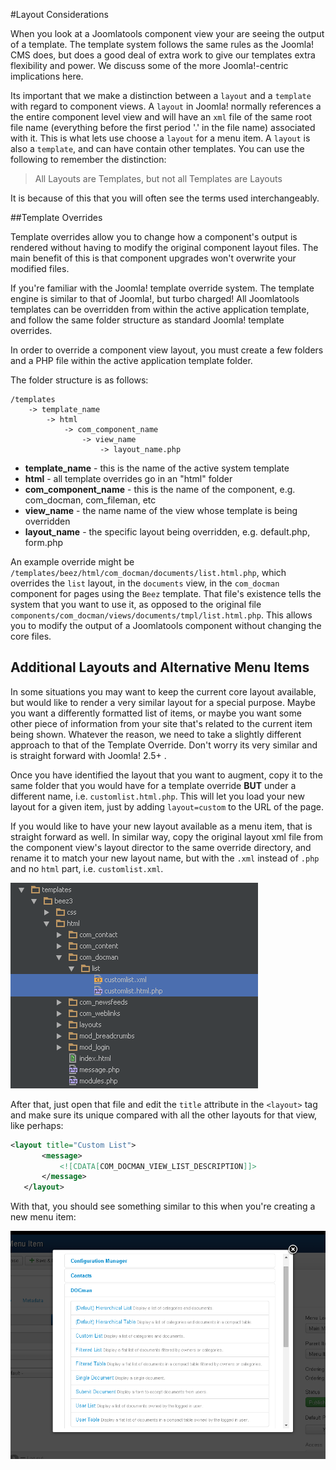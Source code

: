 #Layout Considerations

When you look at a Joomlatools component view your are seeing the output of a template. The template system follows the same rules
as the Joomla! CMS does, but does a good deal of extra work to give our templates extra flexibility and power. We discuss some of
the more Joomla!-centric implications here.

Its important that we make a distinction between a `layout` and a `template` with regard to component views. A `layout` in Joomla!
normally references a the entire component level view and will have an `xml` file of the same root file name (everything before the first period '.' in the file name)
associated with it.
This is what lets use choose a `layout` for a menu item. A `layout` is also a `template`, and can have contain other templates. You can
use the following to remember the distinction:

>All Layouts are Templates, but not all Templates are Layouts

It is because of this that you will often see the terms used interchangeably.

##Template Overrides

Template overrides allow you to change how a component's output is rendered without having to modify the original
component layout files. The main benefit of this is that component upgrades won't overwrite your modified files.

If you're familiar with the Joomla! template override system. The template engine is similar to that of Joomla!, but turbo
charged! All Joomlatools templates can be overridden from within the active application template, and follow the same folder
structure as standard Joomla! template overrides.

In order to override a component view layout, you must create a few folders and a PHP file within the active application template folder.

The folder structure is as follows:

	/templates
		-> template_name
			-> html
				-> com_component_name
					-> view_name
						-> layout_name.php

* **template_name** - this is the name of the active system template
* **html** - all template overrides go in an "html" folder
* **com_component_name** - this is the name of the component, e.g. com_docman, com_fileman, etc
* **view_name** - the name name of the view whose template is being overridden
* **layout_name** - the specific layout being overridden, e.g. default.php, form.php

An example override might be `/templates/beez/html/com_docman/documents/list.html.php`, which overrides the `list` layout, in
the `documents` view, in the `com_docman` component for pages using the `Beez` template. That file's existence tells the
system that you want to use it, as opposed to the original file `components/com_docman/views/documents/tmpl/list.html.php`.
This allows you to modify the output of a Joomlatools component without changing the core files.

## Additional Layouts and Alternative Menu Items

In some situations you may want to keep the current core layout available, but would like to render a very similar layout
for a special purpose. Maybe you want a differently formatted list of items, or maybe you want some other piece of information
 from your site that's related to the current item being shown. Whatever the reason, we need to take a slightly different approach
 to that of the Template Override. Don't worry its very similar and is straight forward with Joomla! 2.5+ .

Once you have identified the layout that you want to augment, copy it to the same folder that you would have for a template
override **BUT** under a different name, i.e. `customlist.html.php`. This will let you load your new layout for a given item, just by adding
`layout=custom` to the URL of the page.

If you would like to have your new layout available as a menu item, that is straight forward as well. In similar way, copy the original
layout xml  file from the component view's layout director to the same override directory, and rename it to match your new layout name, but with the `.xml` instead of `.php` and no `html` part, i.e. `customlist.xml`.

![Custom Alternative Layout in Joomla](/resources/images/alternative-menu-item-layout-xml.png "Alternative List Menu Item")

After that, just open that file and edit the `title` attribute in the `<layout>` tag and make sure its unique compared with all the other layouts for
that view, like perhaps:

 ```xml
 <layout title="Custom List">
 		<message>
 			<![CDATA[COM_DOCMAN_VIEW_LIST_DESCRIPTION]]>
 		</message>
 	</layout>
 ```

With that, you should see something similar to this when you're creating a new menu item:

![Custom Alternative Layout Select in Joomla](/resources/images/joomla-alternative-menu-item-layout-select.png "Alternative List Menu Item Select")